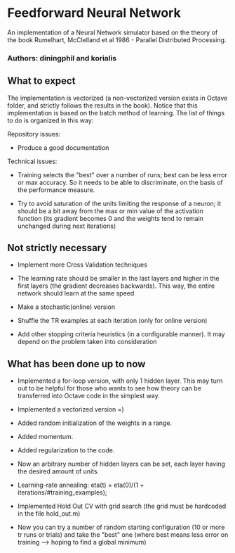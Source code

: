 # Feedforward Neural Network
An implementation of a Neural Network simulator based on the theory of the book Rumelhart, McClelland et al 1986 - Parallel Distributed Processing. 
### Authors: diningphil and korialis

## What to expect
The implementation is vectorized (a non-vectorized version exists in Octave folder, and strictly follows the results in the book).
Notice that this implementation is based on the batch method of learning.
The list of things to do is organized in this way:

Repository issues:

- Produce a good documentation

Technical issues:

- Training selects the "best" over a number of runs; best can be less error or max accuracy. So it needs to be able to discriminate, on the basis of the performance measure.


- Try to avoid saturation of the units limiting the response of a neuron; it should be a bit away from the max or min value of the activation function (its gradient becomes 0 and the weights tend to remain unchanged during next iterations)

## Not strictly necessary

- Implement more Cross Validation techniques

- The learning rate should be smaller in the last layers and higher in the first layers (the gradient decreases backwards). This way, the entire network should learn at the same speed

- Make a stochastic(online) version

- Shuffle the TR examples at each iteration (only for online version)

- Add other stopping criteria heuristics (in a configurable manner). It may depend on the problem taken into consideration

## What has been done up to now

- Implemented a for-loop version, with only 1 hidden layer. This may turn out to be helpful for those who wants to see how theory can be transferred into Octave code in the simplest way.

- Implemented a vectorized version =)

- Added random initialization of the weights in a range.

- Added momentum.

- Added regularization to the code.

- Now an arbitrary number of hidden layers can be set, each layer having the desired amount of units.

- Learning-rate annealing: eta(t) = eta(0)/(1 + iterations/#training_examples);

- Implemented Hold Out CV with grid search (the grid must be hardcoded in the file hold_out.m)

- Now you can try a number of random starting configuration (10 or more tr runs or trials) and take the "best" one (where best means less error on training --> hoping to find a global minimum)
